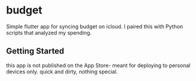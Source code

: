 # budget

Simple flutter app for syncing budget on icloud.
I paired this with Python scripts that analyzed my spending.

## Getting Started

this app is not published on the App Store- meant for deploying to personal devices only.
quick and dirty, nothing special.